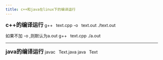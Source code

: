 ```yaml
---
title: c++和java在linux下的编译运行
---
```


<font size = 4>**c++的编译运行**</font>
g++ &ensp;text.cpp -o &ensp;text.out
./text.out

如果不加 -o ,则默认为a.out
g++ &ensp;text.cpp 
./a.out
******

<font size = 4>**java的编译运行**</font>
javac &ensp;Text.java
java &ensp;Text




